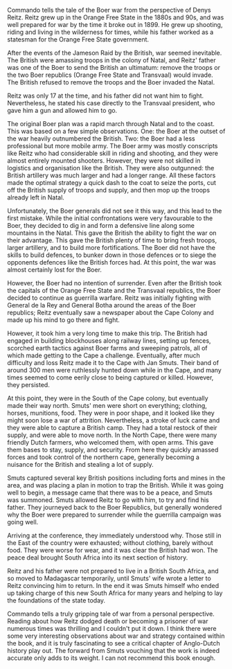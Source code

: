Commando tells the tale of the Boer war from the perspective of Denys Reitz. Reitz grew up in the Orange Free State in the 1880s and 90s, and was well prepared for war by the time it broke out in 1899. He grew up shooting, riding and living in the wilderness for times, while his father worked as a statesman for the Orange Free State government.

After the events of the Jameson Raid by the British, war seemed inevitable. The British were amassing troops in the colony of Natal, and Reitz' father was one of the Boer to send the British an ultimatum: remove the troops or the two Boer republics (Orange Free State and Transvaal) would invade. The British refused to remove the troops and the Boer invaded the Natal.

Reitz was only 17 at the time, and his father did not want him to fight. Nevertheless, he stated his case directly to the Transvaal president, who gave him a gun and allowed him to go.

The original Boer plan was a rapid march through Natal and to the coast. This was based on a few simple observations. One: the Boer at the outset of the war heavily outnumbered the British. Two: the Boer had a less professional but more mobile army. The Boer army was mostly conscripts like Reitz who had considerable skill in riding and shooting, and they were almost entirely mounted shooters. However, they were not skilled in logistics and organisation like the British. They were also outgunned: the British artillery was much larger and had a longer range. All these factors made the optimal strategy a quick dash to the coat to seize the ports, cut off the British supply of troops and supply, and then mop up the troops already left in Natal.

Unfortunately, the Boer generals did not see it this way, and this lead to the first mistake. While the initial confrontations were very favourable to the Boer, they decided to dig in and form a defensive line along some mountains in the Natal. This gave the British the ability to fight the war on their advantage. This gave the British plenty of time to bring fresh troops, larger artillery, and to build more fortifications. The Boer did not have the skills to build defences, to bunker down in those defences or to siege the opponents defences like the British forces had. At this point, the war was almost certainly lost for the Boer.

However, the Boer had no intention of surrender. Even after the British took the capitals of the Orange Free State and the Transvaal republics, the Boer decided to continue as guerrilla warfare. Reitz was initially fighting with General de la Rey and General Botha around the areas of the Boer republics; Reitz eventually saw a newspaper about the Cape Colony and made up his mind to go there and fight.

However, it took him a very long time to make this trip. The British had engaged in building blockhouses along railway lines, setting up fences, scorched earth tactics against Boer farms and sweeping patrols, all of which made getting to the Cape a challenge. Eventually, after much difficulty and loss Reitz made it to the Cape with Jan Smuts. Their band of around 300 men were ruthlessly hunted down while in the Cape, and many times seemed to come eerily close to being captured or killed. However, they persisted.

At this point, they were in the South of the Cape colony, but eventually made their way north. Smuts' men were short on everything; clothing, horses, munitions, food. They were in poor shape, and it looked like they might soon lose a war of attrition. Nevertheless, a stroke of luck came and they were able to capture a British camp. They had a total restock of their supply, and were able to move north. In the North Cape, there were many friendly Dutch farmers, who welcomed them, with open arms. This gave them bases to stay, supply, and security. From here they quickly amassed forces and took control of the northern cape, generally becoming a nuisance for the British and stealing a lot of supply.

Smuts captured several key British positions including forts and mines in the area, and was placing a plan in motion to trap the British. While it was going well to begin, a message came that there was to be a peace, and Smuts was summoned. Smuts allowed Reitz to go with him, to try and find his father. They journeyed back to the Boer Republics, but generally wondered why the Boer were prepared to surrender while the guerrilla campaign was going well.

Arriving at the conference, they immediately understood why. Those still in the East of the country were exhausted; without clothing, barely without food. They were worse for wear, and it was clear the British had won. The peace deal brought South Africa into its next section of history.

Reitz and his father were not prepared to live in a British South Africa, and so moved to Madagascar temporarily, until Smuts' wife wrote a letter to Reitz convincing him to return. In the end it was Smuts himself who ended up taking charge of this new South Africa for many years and helping to lay the foundations of the state today.

Commando tells a truly gripping tale of war from a personal perspective. Reading about how Reitz dodged death or becoming a prisoner of war numerous times was thrilling and I couldn't put it down. I think there were some very interesting observations about war and strategy contained within the book, and it is truly fascinating to see a critical chapter of Anglo-Dutch history play out. The forward from Smuts vouching that the work is indeed accurate only adds to its weight. I can not recommend this book enough.
